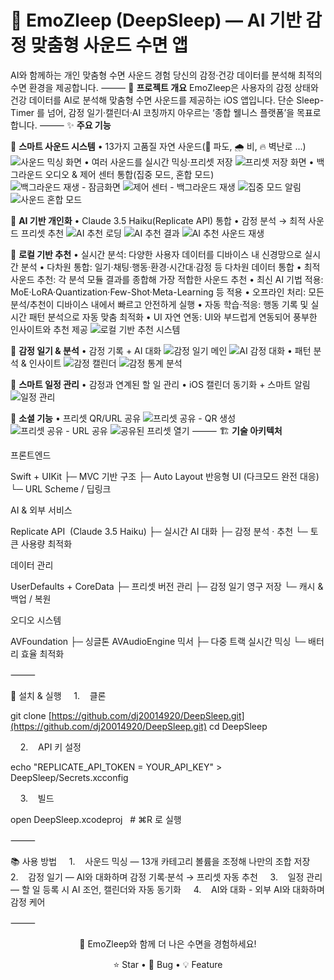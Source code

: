 # 🌙 EmoZleep (DeepSleep) — AI 기반 감정 맞춤형 사운드 수면 앱
AI와 함께하는 개인 맞춤형 수면 사운드 경험
당신의 감정·건강 데이터를 분석해 최적의 수면 환경을 제공합니다.
⸻
📱 **프로젝트 개요**
EmoZleep은 사용자의 감정 상태와 건강 데이터를 AI로 분석해 맞춤형 수면 사운드를 제공하는 iOS 앱입니다. 단순 Sleep-Timer 를 넘어, 감정 일기·캘린더·AI 코칭까지 아우르는 ‘종합 웰니스 플랫폼’을 목표로 합니다.
⸻
✨ **주요 기능**

🎵 **스마트 사운드 시스템**
• 13가지 고품질 자연 사운드(🌊 파도, 🌧️ 비, 🔥 벽난로 ...)
![사운드 믹싱 화면](https://raw.githubusercontent.com/dj20014920/DeepSleep/main/1.PNG)
• 여러 사운드를 실시간 믹싱·프리셋 저장
![프리셋 저장 화면](https://raw.githubusercontent.com/dj20014920/DeepSleep/main/2.PNG)
• 백그라운드 오디오 & 제어 센터 통합(집중 모드, 혼합 모드)
![백그라운드 재생 - 잠금화면](https://raw.githubusercontent.com/dj20014920/DeepSleep/main/3.PNG)
![제어 센터 - 백그라운드 재생](https://raw.githubusercontent.com/dj20014920/DeepSleep/main/4.PNG)
![집중 모드 알림](https://raw.githubusercontent.com/dj20014920/DeepSleep/main/5.PNG)
![사운드 혼합 모드](https://raw.githubusercontent.com/dj20014920/DeepSleep/main/6.PNG)

🤖 **AI 기반 개인화**
• Claude 3.5 Haiku(Replicate API) 통합
• 감정 분석 → 최적 사운드 프리셋 추천
![AI 추천 로딩](https://raw.githubusercontent.com/dj20014920/DeepSleep/main/7.PNG)
![AI 추천 결과](https://raw.githubusercontent.com/dj20014920/DeepSleep/main/8.PNG)
![AI 추천 사운드 재생](https://raw.githubusercontent.com/dj20014920/DeepSleep/main/9.PNG)

🧠 **로컬 기반 추천**
• 실시간 분석: 다양한 사용자 데이터를 디바이스 내 신경망으로 실시간 분석
• 다차원 통합: 일기·채팅·행동·환경·시간대·감정 등 다차원 데이터 통합
• 최적 사운드 추천: 각 분석 모듈 결과를 종합해 가장 적합한 사운드 추천
• 최신 AI 기법 적용: MoE·LoRA·Quantization·Few-Shot·Meta-Learning 등 적용
• 오프라인 처리: 모든 분석/추천이 디바이스 내에서 빠르고 안전하게 실행
• 자동 학습·적응: 행동 기록 및 실시간 패턴 분석으로 자동 맞춤 최적화
• UI 자연 연동: UI와 부드럽게 연동되어 풍부한 인사이트와 추천 제공
![로컬 기반 추천 시스템](https://raw.githubusercontent.com/dj20014920/DeepSleep/main/10.PNG)

📖 **감정 일기 & 분석**
• 감정 기록 + AI 대화
![감정 일기 메인](https://raw.githubusercontent.com/dj20014920/DeepSleep/main/11.PNG)
![AI 감정 대화](https://raw.githubusercontent.com/dj20014920/DeepSleep/main/12.PNG)
• 패턴 분석 & 인사이트
![감정 캘린더](https://raw.githubusercontent.com/dj20014920/DeepSleep/main/13.PNG)
![감정 통계 분석](https://raw.githubusercontent.com/dj20014920/DeepSleep/main/14.PNG)

📅 **스마트 일정 관리**
• 감정과 연계된 할 일 관리
• iOS 캘린더 동기화 + 스마트 알림
![일정 관리](https://raw.githubusercontent.com/dj20014920/DeepSleep/main/15.PNG)

🔗 **소셜 기능**
• 프리셋 QR/URL 공유
![프리셋 공유 - QR 생성](https://raw.githubusercontent.com/dj20014920/DeepSleep/main/16.PNG)
![프리셋 공유 - URL 공유](https://raw.githubusercontent.com/dj20014920/DeepSleep/main/17.PNG)
![공유된 프리셋 열기](https://raw.githubusercontent.com/dj20014920/DeepSleep/main/18.PNG)
⸻
🏗 **기술 아키텍처**

프론트엔드

Swift + UIKit
├─ MVC 기반 구조
├─ Auto Layout 반응형 UI (다크모드 완전 대응)
└─ URL Scheme / 딥링크

AI & 외부 서비스

Replicate API  (Claude 3.5 Haiku)
├─ 실시간 AI 대화
├─ 감정 분석 · 추천
└─ 토큰 사용량 최적화 

데이터 관리

UserDefaults + CoreData
├─ 프리셋 버전 관리
├─ 감정 일기 영구 저장
└─ 캐시 & 백업 / 복원

오디오 시스템

AVFoundation
├─ 싱글톤 AVAudioEngine 믹서
├─ 다중 트랙 실시간 믹싱
└─ 배터리 효율 최적화

⸻

🚀 설치 & 실행
    1.    클론

git clone [https://github.com/dj20014920/DeepSleep.git](https://github.com/dj20014920/DeepSleep.git)
cd DeepSleep


    2.    API 키 설정

echo "REPLICATE_API_TOKEN = YOUR_API_KEY" > DeepSleep/Secrets.xcconfig


    3.    빌드

open DeepSleep.xcodeproj   # ⌘R 로 실행



⸻

📚 사용 방법
    1.    사운드 믹싱 — 13개 카테고리 볼륨을 조정해 나만의 조합 저장
    2.    감정 일기 — AI와 대화하며 감정 기록·분석 → 프리셋 자동 추천
    3.    일정 관리 — 할 일 등록 시 AI 조언, 캘린더와 자동 동기화
    4.    AI와 대화 - 외부 AI와 대화하며 감정 케어

⸻


<div align="center">


🌙 EmoZleep와 함께 더 나은 수면을 경험하세요!

⭐ Star • 🐛 Bug • 💡 Feature

</div>

